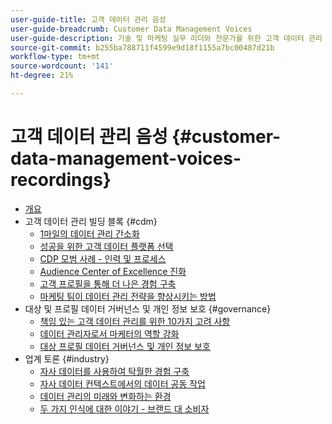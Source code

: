 ```yaml
---
user-guide-title: 고객 데이터 관리 음성
user-guide-breadcrumb: Customer Data Management Voices
user-guide-description: 기술 및 마케팅 실무 리더와 전문가를 위한 고객 데이터 관리 대상
source-git-commit: b255ba788711f4599e9d18f1155a7bc00487d21b
workflow-type: tm+mt
source-wordcount: '141'
ht-degree: 21%

---
```



# 고객 데이터 관리 음성 {#customer-data-management-voices-recordings}

+ [개요](overview.md)
+ 고객 데이터 관리 빌딩 블록 {#cdm}
   + [1마일의 데이터 관리 간소화](cdm/first-mile.md)
   + [성공을 위한 고객 데이터 플랫폼 선택](cdm/cdp-success.md)
   + [CDP 모범 사례 - 인력 및 프로세스](cdm/people-and-process.md)
   + [Audience Center of Excellence 진화](cdm/evolving-your-audience-center-of-excellence.md)
   + [고객 프로필을 통해 더 나은 경험 구축](cdm/building-better-experiences-with-customer-profiles.md)
   + [마케팅 팀이 데이터 관리 전략을 향상시키는 방법](cdm/how-marketing-teams-are-improving-data-management-strategies.md)
+ 대상 및 프로필 데이터 거버넌스 및 개인 정보 보호 {#governance}
   + [책임 있는 고객 데이터 관리를 위한 10가지 고려 사항](https://experienceleague.adobe.com/docs/platform-learn/tutorials/privacy/ten-considerations-for-responsible-customer-data-management.html)
   + [데이터 관리자로서 마케터의 역할 강화](https://experienceleague.adobe.com/docs/platform-learn/tutorials/privacy/elevating-the-marketers-role-as-a-data-steward.html)
   + [대상 프로필 데이터 거버넌스 및 개인 정보 보호](governance/healthcare-shield.md)
+ 업계 토론 {#industry}
   + [자사 데이터를 사용하여 탁월한 경험 구축](industry/build-superb-experiences-with-your-first-party-data.md)
   + [자사 데이터 컨텍스트에서의 데이터 공동 작업](industry/data-collaboration-in-the-first-party-data-context.md)
   + [데이터 관리의 미래와 변화하는 환경](industry/the-future-of-data-management-and-the-changing-environment.md)
   + [두 가지 인식에 대한 이야기 - 브랜드 대 소비자](industry/brands-vs-consumers.md)
